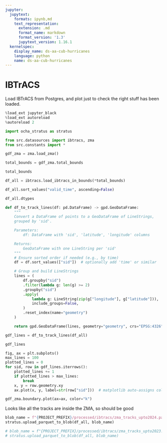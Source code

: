 ```yaml
---
jupyter:
  jupytext:
    formats: ipynb,md
    text_representation:
      extension: .md
      format_name: markdown
      format_version: '1.3'
      jupytext_version: 1.16.1
  kernelspec:
    display_name: ds-aa-cub-hurricanes
    language: python
    name: ds-aa-cub-hurricanes
---
```


# IBTrACS
<!-- markdownlint-disable MD013 -->

Load IBTrACS from Postgres, and plot just to check the right stuff has been loaded.

```python
%load_ext jupyter_black
%load_ext autoreload
%autoreload 2
```

```python
import ocha_stratus as stratus

from src.datasources import ibtracs, zma
from src.constants import *
```

```python
gdf_zma = zma.load_zma()
```

```python
total_bounds = gdf_zma.total_bounds
```

```python
total_bounds
```

```python
df_all = ibtracs.load_ibtracs_in_bounds(*total_bounds)
```

```python
df_all.sort_values("valid_time", ascending=False)
```

```python
df_all.dtypes
```

```python
def df_to_track_lines(df: pd.DataFrame) -> gpd.GeoDataFrame:
    """
    Convert a DataFrame of points to a GeoDataFrame of LineStrings,
    grouped by 'sid'.

    Parameters:
        df: DataFrame with 'sid', 'latitude', 'longitude' columns

    Returns:
        GeoDataFrame with one LineString per 'sid'
    """
    # Ensure sorted order if needed (e.g., by time)
    df = df.sort_values(["sid"])  # optionally add 'time' or similar

    # Group and build LineStrings
    lines = (
        df.groupby("sid")
        .filter(lambda g: len(g) >= 2)
        .groupby("sid")
        .apply(
            lambda g: LineString(zip(g["longitude"], g["latitude"])),
            include_groups=False,
        )
        .reset_index(name="geometry")
    )

    return gpd.GeoDataFrame(lines, geometry="geometry", crs="EPSG:4326")
```

```python
gdf_lines = df_to_track_lines(df_all)
```

```python
gdf_lines
```

```python
fig, ax = plt.subplots()
max_lines = 100
plotted_lines = 0
for sid, row in gdf_lines.iterrows():
    plotted_lines += 1
    if plotted_lines > max_lines:
        break
    x, y = row.geometry.xy
    ax.plot(x, y, label=str(row["sid"]))  # matplotlib auto-assigns color

gdf_zma.boundary.plot(ax=ax, color="k")
```

Looks like all the tracks are inside the ZMA, so should be good

```python
blob_name = f"{PROJECT_PREFIX}/processed/ibtracs/zma_tracks_upto2024.parquet"
stratus.upload_parquet_to_blob(df_all, blob_name)
```

```python
# blob_name = f"{PROJECT_PREFIX}/processed/ibtracs/zma_tracks_upto2023.parquet"
# stratus.upload_parquet_to_blob(df_all, blob_name)
```
